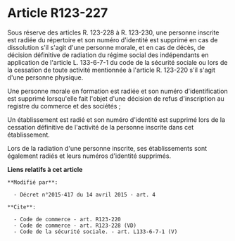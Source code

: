 # Article R123-227

Sous réserve des articles R. 123-228 à R. 123-230, une personne inscrite est radiée du répertoire et son numéro d'identité
est supprimé en cas de dissolution s'il s'agit d'une personne morale, et en cas de décès, de décision définitive de radiation
du régime social des indépendants en application de l'article L. 133-6-7-1 du code de la sécurité sociale ou lors de la
cessation de toute activité mentionnée à l'article R. 123-220 s'il s'agit d'une personne physique. 

Une personne morale en formation est radiée et son numéro d'identification est supprimé lorsqu'elle fait l'objet d'une
décision de refus d'inscription au registre du commerce et des sociétés ; 

Un établissement est radié et son numéro d'identité est supprimé lors de la cessation définitive de l'activité de la personne
inscrite dans cet établissement. 

Lors de la radiation d'une personne inscrite, ses établissements sont également radiés et leurs numéros d'identité supprimés.

**Liens relatifs à cet article**

	**Modifié par**:

	  - Décret n°2015-417 du 14 avril 2015 - art. 4

	**Cite**:

	  - Code de commerce - art. R123-220
	  - Code de commerce - art. R123-228 (VD)
	  - Code de la sécurité sociale. - art. L133-6-7-1 (V)
